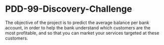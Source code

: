 # PDD-99-Discovery-Challenge
The objective of the project is to predict the average balance per
bank account, in order to help the bank understand which customers are the most
profitable, and so that you can market your services targeted at these
customers.
